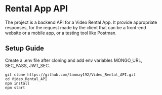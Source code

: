 # Rental App API

The project is a backend API for a Video Rental App. It provide appropriate responses, for the request made by the client that can be a front-end website or a mobile app, or a testing tool like Postman.

## Setup Guide

Create a .env file after cloning and add env variables MONGO_URL, SEC_PASS, JWT_SEC.

```
git clone https://github.com/tanmay192/Video_Rental_API.git
cd Video_Rental_API
npm install
npm start
```
